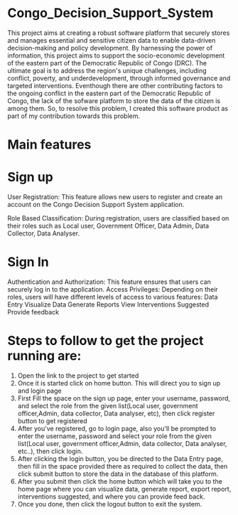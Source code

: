 # Congo_Decision_Support_System
This project aims at creating a robust software platform that securely stores and manages essential and sensitive citizen data to enable data-driven decision-making and policy development. By harnessing the power of information, this project aims to support the socio-economic development of the eastern part of the Democratic Republic of Congo (DRC). The ultimate goal is to address the region's unique challenges, including conflict, poverty, and underdevelopment, through informed governance and targeted interventions.
Eventhough there are other contributing factors to the ongoing conflict in the eastern part of the Democratic Republic of Congo, the lack of the sofware platform to store the data of the citizen is among them. So, to resolve this problem, I created this software product as part of my contribution towards this problem.
# Main features
# Sign up

User Registration: This feature allows new users to register and create an account on the Congo Decision Support System application.

Role Based Classification: During registration, users are classified based on their roles such as Local user, Government Officer, Data Admin, Data Collector, Data Analyser.

# Sign In

Authentication and Authorization: This feature ensures that users can securely log in to the application.
Access Privileges: Depending on their roles, users will have different levels of access to various features:
Data Entry
Visualize Data
Generate Reports
View Interventions Suggested
Provide feedback

# Steps to follow to get the project running are:
1. Open the link to the project to get started
2. Once it is started click on home button. This will direct you to sign up and login page
3. First Fill the space on the sign up page, enter your username, password, and select the role from the given list(Local user, government officer,Admin, data collector, Data analyser, etc), then click register button to get registered
4. After you've registered, go to login page, also you'll be prompted to enter the username, password and select your role from the given list(Local user, government officer,Admin, data collector, Data analyser, etc..), then click login.
5. After clicking the login button, you be directed to the Data Entry page, then fill in the space provided there as required to collect the data, then click submit button to store the data in the database of this platform.
6. After you submit then click the home button which will take you to the home page where you can visualize data, generate report, export report, interventions suggested, and where you can provide feed back.
7. Once you done, then click the logout button to exit the system.
